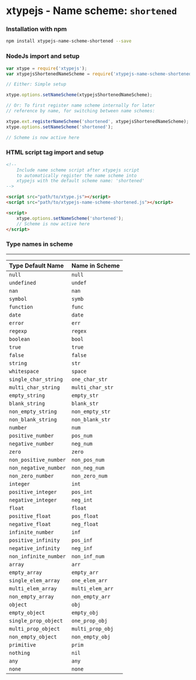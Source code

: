 # xtypejs - Name scheme: `shortened`

### Installation with npm

```sh
npm install xtypejs-name-scheme-shortened --save
```

### NodeJs import and setup

```js
var xtype = require('xtypejs');
var xtypejsShortenedNameScheme = require('xtypejs-name-scheme-shortened');

// Either: Simple setup

xtype.options.setNameScheme(xtypejsShortenedNameScheme);

// Or: To first register name scheme internally for later
// reference by name, for switching between name schemes:

xtype.ext.registerNameScheme('shortened', xtypejsShortenedNameScheme);
xtype.options.setNameScheme('shortened');

// Scheme is now active here
```

### HTML script tag import and setup

```html
<!--
    Include name scheme script after xtypejs script 
    to automatically register the name scheme into
    xtypejs with the default scheme name: 'shortened'
-->

<script src="path/to/xtype.js"></script>
<script src="path/to/xtypejs-name-scheme-shortened.js"></script>

<script>
    xtype.options.setNameScheme('shortened');
    // Scheme is now active here
</script>
```

### Type names in scheme
---

Type Default Name    | Name in Scheme
:------------------  | ------------
`null`               | `null`
`undefined`          | `undef`
`nan`                | `nan`
`symbol`             | `symb`
`function`           | `func`
`date`               | `date`
`error`              | `err`
`regexp`             | `regex`
`boolean`            | `bool`
`true`               | `true`
`false`              | `false`
`string`             | `str`
`whitespace`         | `space`
`single_char_string` | `one_char_str`
`multi_char_string`  | `multi_char_str`
`empty_string`       | `empty_str`
`blank_string`       | `blank_str`
`non_empty_string`   | `non_empty_str`
`non_blank_string`   | `non_blank_str`
`number`             | `num`
`positive_number`    | `pos_num`
`negative_number`    | `neg_num`
`zero`               | `zero`
`non_positive_number`| `non_pos_num`
`non_negative_number`| `non_neg_num`
`non_zero_number`    | `non_zero_num`
`integer`            | `int`
`positive_integer`   | `pos_int`
`negative_integer`   | `neg_int`
`float`              | `float`
`positive_float`     | `pos_float`
`negative_float`     | `neg_float`
`infinite_number`    | `inf`
`positive_infinity`  | `pos_inf`
`negative_infinity`  | `neg_inf`
`non_infinite_number`| `non_inf_num`
`array`              | `arr`
`empty_array`        | `empty_arr`
`single_elem_array`  | `one_elem_arr`
`multi_elem_array`   | `multi_elem_arr`
`non_empty_array`    | `non_empty_arr`
`object`             | `obj`
`empty_object`       | `empty_obj`
`single_prop_object` | `one_prop_obj`
`multi_prop_object`  | `multi_prop_obj`
`non_empty_object`   | `non_empty_obj`
`primitive`          | `prim`
`nothing`            | `nil`
`any`                | `any`
`none`               | `none`